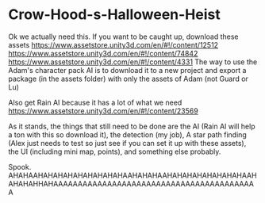 # Crow-Hood-s-Halloween-Heist
Ok we actually need this.
If you want to be caught up, download these assets
https://www.assetstore.unity3d.com/en/#!/content/12512
https://www.assetstore.unity3d.com/en/#!/content/74842 
https://www.assetstore.unity3d.com/en/#!/content/4331
The way to use the Adam's character pack AI is to download it to a new project and export a package (in the assets folder) with only the assets of Adam (not Guard or Lu) 

Also get Rain AI because it has a lot of what we need
https://www.assetstore.unity3d.com/en/#!/content/23569

As it stands, the things that still need to be done are the AI (Rain AI will help a ton with this so download it), the detection (my job), A star path finding (Alex just needs to test so just see if you can set it up with these assets), the UI (including mini map, points), and something else probably. 


Spook.
AHAHAAHAHAHAHAHAHAHAHAHAAHAHAHAAHAHAHAHAHAHAHAHAAHAHAHAHHAHAAAAAAAAAAAAAAAAAAAAAAAAAAAAAAAAAAAAAAAAAA
